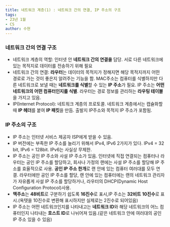 ```yaml
---
title: 네트워크 계층(1) : 네트워크 간의 연결, IP 주소의 구조
tags:
- 23년 1월
- CS
author: 수현
---
```

### 네트워크 간의 연결 구조

- 네트워크 계층의 역할: 인터넷 안 **네트워크 간의 연결을** 담당. 서로 다른 네트워크에 있는 목적지로 데이터를 전송하기 위해 필요
- 네트워크 간의 연결: **라우터**는 데이터의 목적지가 정해지면 해당 목적지까지 어떤 경로로 가는 것이 좋은지 알려주는 기능을 함. MAC주소는 컴퓨터를 식별하지만 다른 네트워크로 보낼 때는 **네트워크를 식별**할 수 있는 **IP 주소**가 필요. IP 주소는 **어떤 네트워크의 어떤 컴퓨터인지를 식별**. 라우터는 경로 정보를 관리하는 **라우팅 테이블**을 가지고 있음.
- IP(Internet Protocol): 네트워크 계층의 프로토콜. 네트워크 계층에서는 캡슐화할때 **IP 헤더**를 붙여 **IP 패킷**을 만듬. 출발지 IP주소와 목적지 IP 주소가 포함됨.

### IP 주소의 구조

- IP 주소는 인터넷 서비스 제공자 ISP에게 받을 수 있음.
- IP 버전에는 부족한 IP 주소를 늘리기 위해서 IPv4, IPv6 2가지가 있다. IPv4 = 32 bit, IPv6 = 128bit.  IPv6는 사실상 무제한.
- IP 주소는 공인 IP 주소와 사설 IP 주소가 있음. 인터넷에 직접 연결되는 컴퓨터나 라우터는 공인 IP 주소를 할당하고, 회사나 가정의 랜에는 사설 IP 주소를 할당해 IP 주소를 효율적으로 사용. **공인 IP 주소 한개**로 랜 안에 있는 컴퓨터 여러대를 모두 연결. 라우터에만 공인 IP 주소를 할당, 랜 안에 있는 컴퓨터에는 랜의 네트워크 관리자가 자유롭게 사설 IP 주소를 할당하거나, 라우터의 DHCP(Dynamic Host Configuration Protocol)사용.
- **맥주소**는 **48비트**로 구분하기 쉽도록 **16진수**로 표시,IP 주소는 **32비트** **10진수**로 표시.(옥텟을 10진수로 변환해 표시하지만 실제로는 2진수로 되어있음)
- IP 주소는 어떤 네트워크인지를 나타내고는 **네트워크 ID**와 해당 네트워크의 어느 컴퓨터인지 나타내는 **호스트 ID**로 나뉘어져 있음.(같은 네트워크 안에 여러대의 공인 IP 주소 있을 수 있음)
